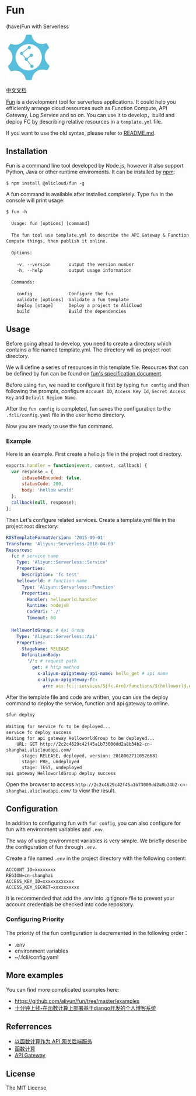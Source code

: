# Fun

(have)Fun with Serverless

![logo.jpg](./figures/logo.jpg)

[中文文档](README-zh.md)

[Fun](https://github.com/aliyun/fun) is a development tool for serverless applications. It could help you efficiently arrange cloud resources such as Function Compute, API Gateway, Log Service and so on. You can use it to develop，build and deploy FC by describing relative resources in a `template.yml` file.

If you want to use the old syntax, please refer to [README.md](https://github.com/aliyun/fun/blob/v1.x/README.md).

## Installation

Fun is a command line tool developed by Node.js, however it also support Python, Java or other runtime enviroments. It can be installed by [npm](https://www.npmjs.com/):

```shell
$ npm install @alicloud/fun -g
```

A fun command is available after installed completely. Type `fun` in the console will print usage:

```shell
$ fun -h

  Usage: fun [options] [command]

  The fun tool use template.yml to describe the API Gateway & Function Compute things, then publish it online.

  Options:

    -v, --version       output the version number
    -h, --help          output usage information

  Commands:

    config              Configure the fun
    validate [options]  Validate a fun template
    deploy [stage]      Deploy a project to AliCloud
    build               Build the dependencies
```

## Usage

Before going ahead to develop, you need to create a directory which contains a file named template.yml. The directory will as project root directory.

We will define a series of resources in this template file. Resources that can be defined by fun can be found on [fun's specification document](https://github.com/aliyun/fun/blob/master/docs/specs/2018-04-03.md).

Before using `fun`, we need to configure it first by typing `fun config` and then following the prompts, configure `Account ID`, `Access Key Id`, `Secret Access Key` and `Default Region Name`.

After the `fun config` is completed, fun saves the configuration to the `.fcli/config.yaml` file in the user home directory.

Now you are ready to use the fun command. 

### Example

Here is an example. First create a hello.js file in the project root directory.

```js
exports.handler = function(event, context, callback) {
  var response = {
      isBase64Encoded: false,
      statusCode: 200,
      body: 'hellow wrold'
  };
  callback(null, response);
};
```

Then Let's configure related services. Create a template.yml file in the project root directory:

```yaml
ROSTemplateFormatVersion: '2015-09-01'
Transform: 'Aliyun::Serverless-2018-04-03'
Resources:
  fc: # service name
    Type: 'Aliyun::Serverless::Service'
    Properties:
      Description: 'fc test'
    helloworld: # function name
      Type: 'Aliyun::Serverless::Function'
      Properties:
        Handler: helloworld.handler
        Runtime: nodejs8
        CodeUri: './'
        Timeout: 60

  HelloworldGroup: # Api Group
    Type: 'Aliyun::Serverless::Api'
    Properties:
      StageName: RELEASE
      DefinitionBody:
        '/': # request path
          get: # http method
            x-aliyun-apigateway-api-name: hello_get # api name
            x-aliyun-apigateway-fc:
              arn: acs:fc:::services/${fc.Arn}/functions/${helloworld.Arn}/    
```

After the template file and code are written, you can use the deploy command to deploy the service, function and api gateway to online.

```shell
$fun deploy

Waiting for service fc to be deployed...
service fc deploy success
Waiting for api gateway HelloworldGroup to be deployed...
    URL: GET http://2c2c4629c42f45a1b73000dd2a8b34b2-cn-shanghai.alicloudapi.com/
      stage: RELEASE, deployed, version: 20180627110526681
      stage: PRE, undeployed
      stage: TEST, undeployed
api gateway HelloworldGroup deploy success
```

Open the browser to access `http://2c2c4629c42f45a1b73000dd2a8b34b2-cn-shanghai.alicloudapi.com/` to view the result.

## Configuration

In addition to configuring fun with `fun config`, you can also configure for fun with environment variables and `.env`.

The way of using environment variables is very simple. We briefly describe the configuration of fun through `.env`.


Create a file named `.env` in the project directory with the following content:

```shell
ACCOUNT_ID=xxxxxxxx
REGION=cn-shanghai
ACCESS_KEY_ID=xxxxxxxxxxxx
ACCESS_KEY_SECRET=xxxxxxxxxx
```

It is recommended that add the .env into .gitignore file to prevent your account credentials be checked into code repository.

### Configuring Priority

The priority of the fun configuration is decremented in the following order：

- .env
- environment variables
- ~/.fcli/config.yaml

## More examples

You can find more complicated examples here:

- https://github.com/aliyun/fun/tree/master/examples
- [十分钟上线-在函数计算上部署基于django开发的个人博客系统](https://yq.aliyun.com/articles/603249?spm=a2c4e.11153959.teamhomeleft.26.115948f26ECqbQ)

## Referrences

- [以函数计算作为 API 网关后端服务](https://help.aliyun.com/document_detail/54788.html)
- [函数计算](https://www.aliyun.com/product/fc)
- [API Gateway](https://www.aliyun.com/product/apigateway)

## License

The MIT License